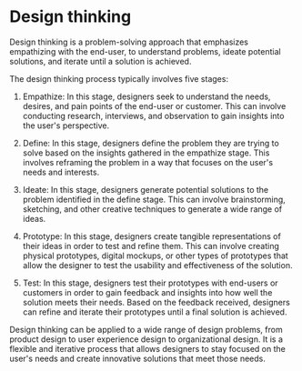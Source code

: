 # Design thinking

Design thinking is a problem-solving approach that emphasizes empathizing with the end-user, to understand problems, ideate potential solutions, and iterate until a solution is achieved.

The design thinking process typically involves five stages:

1. Empathize: In this stage, designers seek to understand the needs, desires, and pain points of the end-user or customer. This can involve conducting research, interviews, and observation to gain insights into the user's perspective.

2. Define: In this stage, designers define the problem they are trying to solve based on the insights gathered in the empathize stage. This involves reframing the problem in a way that focuses on the user's needs and interests.

3. Ideate: In this stage, designers generate potential solutions to the problem identified in the define stage. This can involve brainstorming, sketching, and other creative techniques to generate a wide range of ideas.

4. Prototype: In this stage, designers create tangible representations of their ideas in order to test and refine them. This can involve creating physical prototypes, digital mockups, or other types of prototypes that allow the designer to test the usability and effectiveness of the solution.

5. Test: In this stage, designers test their prototypes with end-users or customers in order to gain feedback and insights into how well the solution meets their needs. Based on the feedback received, designers can refine and iterate their prototypes until a final solution is achieved.

Design thinking can be applied to a wide range of design problems, from product design to user experience design to organizational design. It is a flexible and iterative process that allows designers to stay focused on the user's needs and create innovative solutions that meet those needs.
